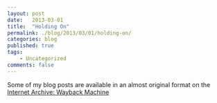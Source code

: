 ```yaml
---
layout: post
date:   2013-03-01
title:  "Holding On"
permalink: ./blog/2013/03/01/holding-on/
categories: blog
published: true
tags:
    - Uncategorized
comments: false
---
```

Some of my blog posts are available in an almost original format on the [Internet Archive: Wayback Machine](http://web.archive.org/web/20121103125441/http://sqlserverdiaries.com/blog/)
